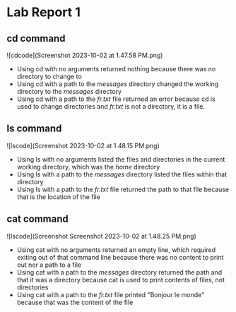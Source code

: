 # Lab Report 1

## cd command

![cdcode](Screenshot 2023-10-02 at 1.47.58 PM.png)

* Using cd with no arguments returned nothing because there was no directory to change to
* Using cd with a path to the *messages* directory changed the working directory to the *messages* directory
* Using cd with a path to the *fr.txt* file returned an error because cd is used to change directories and *fr.txt* is not a directory, it is a file.

## ls command

![lscode](Screenshot 2023-10-02 at 1.48.15 PM.png)

* Using ls with no arguments listed the files and directories in the current working directory, which was the *home* directory
* Using ls with a path to the *messages* directory listed the files within that directory
* Using ls with a path to the *fr.txt* file returned the path to that file because that is the location of the file

## cat command

![lscode](Screenshot Screenshot 2023-10-02 at 1.48.25 PM.png)

* Using cat with no arguments returned an empty line, which required exiting out of that command line because there was no content to print out nor a path to a file
* Using cat with a path to the *messages* directory returned the path and that it was a directory because cat is used to print contents of files, not directories
* Using cat with a path to the *fr.txt* file printed "Bonjour le monde" because that was the content of the file

